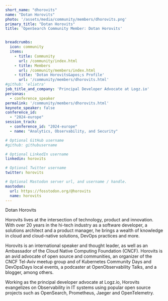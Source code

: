 ```yaml
---
short_name: "dhorovits"
name: "Dotan Horovits"
photo: '/assets/media/community/members/dhorovits.png'
primary_title: "Dotan Horovits"
title: 'OpenSearch Community Member: Dotan Horovits'


breadcrumbs:
  icon: community
  items:
    - title: Community
      url: /community/index.html
    - title: Members
      url: /community/members/index.html
    - title: 'Dotan Horovits&apos;s Profile'
      url: '/community/members/dhorovits.html'
#github: 'eliatra'
job_title_and_company: 'Principal Developer Advocate at Logz.io'
personas:
  - conference_speaker
permalink: '/community/members/dhorovits.html'
keynote_speaker: false
conference_id: 
  - "2024-europe"
session_track: 
  - conference_id: "2024-europe"
  - name: "Analytics, Observability, and Security"

# Optional GitHub username
#github: githubusername

# Optional LinkedIn username
linkedin: horovits

# Optional Twitter username
twitter: horovits

# Optional Mastodon server url, and username / handle.
mastodon:
  url: https://fosstodon.org/@horovits
  name: horovits
---
```

Dotan Horovits

Horovits lives at the intersection of technology, product and innovation. With over 20 years in the hi-tech industry as a software developer, a solutions architect and a product manager, he brings a wealth of knowledge in cloud and cloud-native solutions, DevOps practices and more.

Horovits is an international speaker and thought leader, as well as an Ambassador of the Cloud Native Computing Foundation (CNCF). Horovits is an avid advocate of open source and communities, an organizer of the CNCF Tel-Aviv meetup group and of Kubernetes Community Days and DevOpsDays local events, a podcaster at OpenObservability Talks, and a blogger, among others.

Working as the principal developer advocate at Logz.io, Horovits evangelizes on Observability in IT systems using popular open source projects such as OpenSearch, Prometheus, Jaeger and OpenTelemetry.

